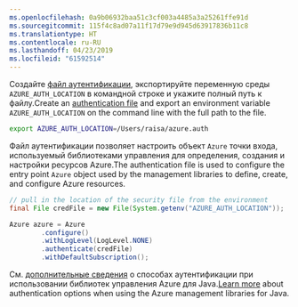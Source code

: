 ```yaml
---
ms.openlocfilehash: 0a9b06932baa51c3cf003a4485a3a25261ffe91d
ms.sourcegitcommit: 115f4c8ad07a11f17d79e9d945d63917836b11c8
ms.translationtype: HT
ms.contentlocale: ru-RU
ms.lasthandoff: 04/23/2019
ms.locfileid: "61592514"
---
```

<span data-ttu-id="d124c-101">Создайте [файл аутентификации](../java-sdk-azure-authenticate.md#mgmt-file), экспортируйте переменную среды `AZURE_AUTH_LOCATION` в командной строке и укажите полный путь к файлу.</span><span class="sxs-lookup"><span data-stu-id="d124c-101">Create an [authentication file](../java-sdk-azure-authenticate.md#mgmt-file) and export an environment variable `AZURE_AUTH_LOCATION` on the command line with the full path to the file.</span></span>

```bash
export AZURE_AUTH_LOCATION=/Users/raisa/azure.auth
```

<span data-ttu-id="d124c-102">Файл аутентификации позволяет настроить объект `Azure` точки входа, используемый библиотеками управления для определения, создания и настройки ресурсов Azure.</span><span class="sxs-lookup"><span data-stu-id="d124c-102">The authentication file is used to configure the entry point `Azure` object used by the management libraries to define, create, and configure Azure resources.</span></span>

```java
// pull in the location of the security file from the environment 
final File credFile = new File(System.getenv("AZURE_AUTH_LOCATION"));

Azure azure = Azure
        .configure()
        .withLogLevel(LogLevel.NONE)
        .authenticate(credFile)
        .withDefaultSubscription();
```

<span data-ttu-id="d124c-103">См. [дополнительные сведения](../java-sdk-azure-authenticate.md#mgmt-auth) о способах аутентификации при использовании библиотек управления Azure для Java.</span><span class="sxs-lookup"><span data-stu-id="d124c-103">[Learn more](../java-sdk-azure-authenticate.md#mgmt-auth) about authentication options when using the Azure management libraries for Java.</span></span>